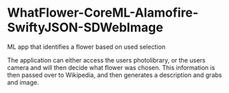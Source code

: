 # WhatFlower-CoreML-Alamofire-SwiftyJSON-SDWebImage
ML app that identifies a flower based on used selection


The application can either access the users photolibrary, or the users camera and will then decide what flower was chosen. This information is then passed over to Wikipedia, and then generates a description and grabs and image. 

